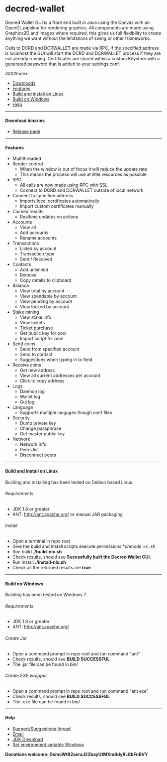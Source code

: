# decred-wallet
Decred Wallet GUI is a front end built in Java using the Canvas with an OpenGL pipeline for rendering graphics.
All components are made using Graphics2D and images where required, this gives us full flexibility to create anything we want without the limitations of swing or other frameworks.

Calls to DCRD and DCRWALLET are made via RPC, if the specified address is localhost the GUI will start the DCRD and DCRWALLET process if they are not already running.
Certificates are stored within a custom Keystore with a generated password that is added to your settings.conf.

####Index:
* [Downloads](#download-binaries)  
* [Features](#features)
* [Build and install on Linux](#build-and-install-on-linux)
* [Build on Windows](#build-on-windows)
* [Help](#help)

___

#### Download binaries
* [Release page](https://github.com/Fsig/decred-wallet-gui/releases)

___

#### Features

* Multithreaded
* Render control
  * When the window is out of focus it will reduce the update rate
  * This means the process will use at little resources as possible
* RPC 
  * All calls are now made using RPC with SSL
  * Connect to DCRD and DCRWALLET outside of local network
* Connect to specified address
  * Imports local certificates automatically
  * Import custom certificates manually
* Cached results
  * Realtime updates on actions
* Accounts
  * View all
  * Add accounts
  * Rename accounts
* Transactions
  * Listed by account
  * Transaction type
  * Sent / Received
* Contacts
  * Add unlimited
  * Remove
  * Copy details to clipboard
* Balance
  * View total by account
  * View spendable by account
  * View pending by account
  * View locked by account
* Stake mining
  * View stake info
  * View tickets
  * Ticket purchase
  * Get public key for pool
  * Import script for pool
* Send coins
  * Send from specified account
  * Send to contact
  * Suggestions when typing in to field
* Receive coins
  * Get new address
  * View all current addresses per account
  * Click to copy address
* Logs
  * Daemon log
  * Wallet log
  * Gui log
* Language
  * Supports multiple languges though conf files
* Security
  * Dump private key
  * Change passphrase
  * Get master public key
* Network 
  * Network info
  * Peers list
  * Disconnect peers
  
___

#### Build and install on Linux

Building and installing has been tested on Debian based Linux.

###### Requirements
* JDK 1.8 or greater
* ANT: http://ant.apache.org/ or manual JAR packaging

###### Install
* Open a terminal in repo root
* Give the build and install scripts execute permissions **chmode +x *.sh**
* Run build **./build-nix.sh**
* Check results, should see **Sucessfully built the Decred Wallet GUI.**
* Run install **./install-nix.sh**
* Check all the returned results are **true**

___

#### Build on Windows

Building has been tested on Windows 7.

###### Requirements
* JDK 1.8 or greater
* ANT: http://ant.apache.org/ 

###### Create Jar
* Open a command prompt in repo root and run command "ant"
* Check results, should see **BUILD SUCCESSFUL**
* The .jar file can be found in bin/

###### Create EXE wrapper
* Open a command prompt in repo root and run command "ant exe"
* Check results, should see **BUILD SUCCESSFUL**
* The .exe file can be found in bin/

___

#### Help

* [Support/Suggestions thread](https://forum.decred.org/threads/decred-wallet-gui.1119/)
* [Email](mailto::fsig@hmamail.com)
* [JDK Download](http://www.oracle.com/technetwork/java/javase/downloads/jdk8-downloads-2133151.html)
* [Set environment variable Windows](http://www.tutorialspoint.com/java/java_environment_setup.htm)


**Donations welcome: DsmcWt82aeraJ22bayUtMXm8dyRL8bFnBVY**
